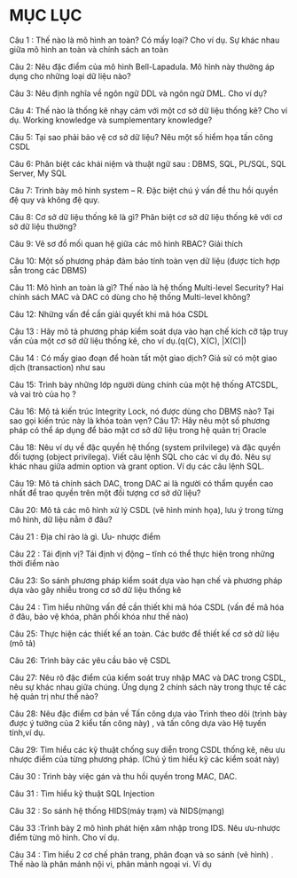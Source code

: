 # MỤC LỤC
Câu 1 : Thế nào là mô hình an toàn? Có mấy loại? Cho ví dụ. Sự khác nhau giữa mô hình an toàn và chính sách an toàn

Câu 2: Nêu đặc điểm của mô hình Bell-Lapadula. Mô hình này thường áp dụng cho những loại dữ liệu nào? 

Câu 3: Nêu định nghĩa về ngôn ngữ DDL và ngôn ngữ DML. Cho ví dụ?

Câu 4: Thế nào là thống kê nhạy cảm với một cơ sở dữ liệu thống kê? Cho ví dụ. Working knowledge và sumplementary knowledge?

Câu 5: Tại sao phải bảo vệ cơ sở dữ liệu? Nêu một số hiểm họa tấn công CSDL

Câu 6: Phân biệt các khái niệm và thuật ngữ sau : DBMS, SQL, PL/SQL, SQL Server, My SQL

Câu 7: Trình bày mô hình system – R. Đặc biệt chú ý vấn đề thu hồi quyền đệ quy và không đệ quy.

Câu 8: Cơ sở dữ liệu thống kê là gì? Phân biệt cơ sở dữ liệu thống kê với cơ sở dữ liệu thường? 

Câu 9: Vẽ sơ đồ mối quan hệ giữa các mô hình RBAC? Giải thích

Câu 10: Một số phương pháp đảm bảo tính toàn vẹn dữ liệu (được tích hợp sẵn trong các DBMS)

Câu 11: Mô hình an toàn là gì? Thế nào là hệ thống Multi-level Security? Hai chính sách MAC và DAC có dùng cho hệ thống Multi-level không? 

Câu 12: Những vấn đề cần giải quyết khi mã hóa CSDL

Câu 13 : Hãy mô tả phương pháp kiểm soát dựa vào hạn chế kích cỡ tập truy vấn của một cơ sở dữ liệu thống kê, cho ví dụ.(q(C), X(C), |X(C)|)

Câu 14 : Có mấy giao đoạn để hoàn tất một giao dịch? Giả sử có một giao dịch (transaction) như sau

Câu 15: Trình bày những lớp người dùng chính của một hệ thống ATCSDL, và vai trò của họ ?

Câu 16: Mô tả kiến trúc Integrity Lock, nó được dùng cho DBMS nào? Tại sao gọi kiến trúc này là khóa toàn vẹn?
Câu 17: Hãy nêu một số phương pháp có thể áp dụng để bảo mật cơ sở dữ liệu trong hệ quản trị Oracle 

Câu 18: Nêu ví dụ về đặc quyền hệ thống (system prilvilege) và đặc quyền đối tượng (object privilega). Viết câu lệnh SQL cho các ví dụ đó. Nêu sự khác nhau giữa admin option và grant option. Ví dụ các câu lệnh SQL.

Câu 19: Mô tả chính sách DAC, trong DAC ai là người có thẩm quyền cao nhất để trao quyền trên một đối tượng cơ sở dữ liệu? 

Câu 20: Mô tả các mô hình xử lý CSDL (vẽ hình minh họa), lưu ý trong từng mô hình, dữ liệu nằm ở đâu?

Câu 21 : Địa chỉ rào là gì. Ưu- nhược điểm

Câu 22 : Tái định vị? Tái định vị động – tĩnh có thể thực hiện trong những thời điểm nào

Câu 23: So sánh phương pháp kiểm soát dựa vào hạn chế và phương pháp dựa vào gây nhiễu trong cơ sở dữ liệu thống kê 

Câu 24 : Tìm hiểu những vấn đề cần thiết khi mã hóa CSDL (vấn đề mã hóa ở đâu, bảo vệ khóa, phân phối khóa như thế nào)

Câu 25: Thực hiện các thiết kế an toàn. Các bước để thiết kế cơ sở dữ liệu (mô tả)

Câu 26: Trình bày các yêu cầu bảo vệ CSDL 

Câu 27: Nêu rõ đặc điểm của kiểm soát truy nhập MAC và DAC trong CSDL, nêu sự khác nhau giữa chúng. Ứng dụng 2 chính sách này trong thực tế các hệ quản trị như thế nào?

Câu 28: Nêu đặc điểm cơ bản về Tấn công dựa vào Trình theo dõi (trình bày được ý tưởng của 2 kiểu tấn công này) , và tấn công dựa vào Hệ tuyến tính,ví dụ. 

Câu 29: Tìm hiểu các kỹ thuật chống suy diễn trong CSDL thống kê, nêu ưu nhược điểm của từng phương pháp. (Chú ý tìm hiểu kỹ các kiểm soát này)

Câu 30 : Trình bày việc gán và thu hồi quyền trong MAC, DAC.

Câu 31 : Tìm hiểu kỹ thuật SQL Injection

Câu 32 : So sánh hệ thống HIDS(máy trạm) và NIDS(mạng)

Câu 33 :Trình bày 2 mô hình phát hiện xâm nhập trong IDS. Nêu ưu-nhược điểm từng mô hình. Cho ví dụ.

Câu 34 : Tìm hiểu 2 cơ chế phân trang, phân đoạn và so sánh (vẽ hình) . Thế nào là phân mảnh nội vi, phân mảnh ngoại vi. Ví dụ

